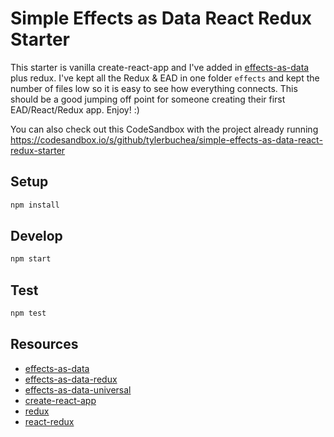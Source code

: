 # Simple Effects as Data React Redux Starter

This starter is vanilla create-react-app and I've added in [effects-as-data](https://github.com/orourkedd/effects-as-data) plus
redux. I've kept all the Redux & EAD in one folder `effects` and kept the number of files
low so it is easy to see how everything connects. This should be a good jumping off point
for someone creating their first EAD/React/Redux app. Enjoy! :)

You can also check out this CodeSandbox with the project already running https://codesandbox.io/s/github/tylerbuchea/simple-effects-as-data-react-redux-starter

## Setup

```bash
npm install
```

## Develop

```bash
npm start
```

## Test

```bash
npm test
```

## Resources

- [effects-as-data](https://github.com/orourkedd/effects-as-data)
- [effects-as-data-redux](https://www.npmjs.com/package/effects-as-data-redux)
- [effects-as-data-universal](https://github.com/orourkedd/effects-as-data-universal)
- [create-react-app](https://github.com/facebookincubator/create-react-app)
- [redux](https://github.com/reactjs/redux)
- [react-redux](https://github.com/reactjs/react-redux)

